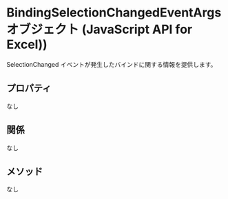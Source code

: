 # <a name="bindingselectionchangedeventargs-object-javascript-api-for-excel"></a>BindingSelectionChangedEventArgs オブジェクト (JavaScript API for Excel))

SelectionChanged イベントが発生したバインドに関する情報を提供します。

## <a name="properties"></a>プロパティ

なし

## <a name="relationships"></a>関係
なし


## <a name="methods"></a>メソッド
なし

